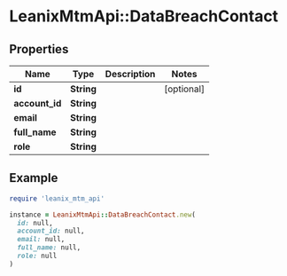 # LeanixMtmApi::DataBreachContact

## Properties

| Name | Type | Description | Notes |
| ---- | ---- | ----------- | ----- |
| **id** | **String** |  | [optional] |
| **account_id** | **String** |  |  |
| **email** | **String** |  |  |
| **full_name** | **String** |  |  |
| **role** | **String** |  |  |

## Example

```ruby
require 'leanix_mtm_api'

instance = LeanixMtmApi::DataBreachContact.new(
  id: null,
  account_id: null,
  email: null,
  full_name: null,
  role: null
)
```

